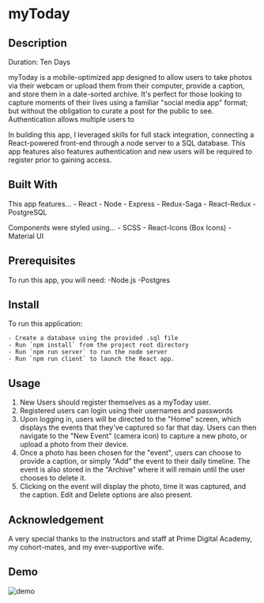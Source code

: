 # myToday

## Description

Duration: Ten Days

myToday is a mobile-optimized app designed to allow users to take photos via their webcam or upload them from their computer, provide a caption, and store them in a date-sorted archive. It's perfect for those looking to capture moments of their lives using a familiar "social media app" format; but without the obligation to curate a post for the public to see. Authentication allows multiple users to 

In building this app, I leveraged skills for full stack integration, connecting a React-powered front-end through a node server to a SQL database. This app features also features authentication and new users will be required to register prior to gaining access. 

## Built With

This app features...
    - React
    - Node
    - Express
    - Redux-Saga
    - React-Redux
    - PostgreSQL

Components were styled using...
    - SCSS
    - React-Icons (Box Icons)
    - Material UI
    

## Prerequisites 

To run this app, you will need:
    -Node.js
    -Postgres
    
## Install

To run this application:

    - Create a database using the provided .sql file
    - Run `npm install` from the project root directory
    - Run `npm run server` to run the node server
    - Run `npm run client` to launch the React app. 
    

## Usage

1. New Users should register themselves as a myToday user. 
2. Registered users can login using their usernames and passwords
3. Upon logging in, users will be directed to the "Home" screen, which displays the events that they've captured so far that day. Users can then navigate to the "New Event" (camera icon) to capture a new photo, or upload a photo from their device. 
4. Once a photo has been chosen for the "event", users can choose to provide a caption, or simply "Add" the event to their daily timeline. The event is also stored in the "Archive" where it will remain until the user chooses to delete it. 
5. Clicking on the event will display the photo, time it was captured, and the caption. Edit and Delete options are also present. 

## Acknowledgement

A very special thanks to the instructors and staff at Prime Digital Academy, my cohort-mates, and my ever-supportive wife. 

## Demo

![demo](https://www.youtube.com/watch?v=RtXdq-n7Qh0)
